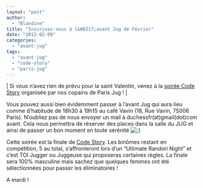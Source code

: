 ```yaml
---
layout: "post"
author: 
  - "Blandine"
title: "Inscrivez-vous à l&#8217;avant Jug de Février"
date: "2012-02-09"
categories: 
  - "avant-jug"
tags: 
  - "avant-jug"
  - "code-story"
  - "paris-jug"
---
```


| Si vous n’avez rien de prévu pour la saint Valentin, venez à la [soirée Code Story](http://www.parisjug.org/xwiki/bin/view/Meeting/20120214 "soirée Code Story") organisée par nos copains de Paris Jug ! |

Vous pouvez aussi bien évidemment passer à l’avant Jug qui aura lieu comme d’habitude de 18h30 à 19h15 au café Vavin (18, Rue Vavin, 75006 Paris). N’oubliez pas de nous envoyer un mail à duchessfr(at)gmail(dot)com avant. Cela nous permettra de réserver des places dans la salle du JUG et ainsi de passer un bon moment en toute sérénité ![;)](http://jduchess.org/duchess-france/wp-includes/images/smilies/icon_wink.gif)

Cette soirée est la finale de [Code Story](http://www.code-story.net "Code Story"). Les binômes restant en compétition, 5 au total, s’affronteront lors d’un “Ultimate Randori Night” et c’est TOI Jugger ou Juggeuse qui proposeras certaines règles. La finale sera 100% masculine mais sachez que quelques femmes ont été sélectionnées pour passer les éliminatoires !

A mardi !
